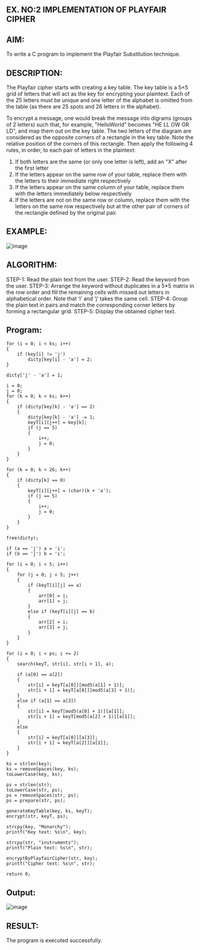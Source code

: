 ## EX. NO:2 IMPLEMENTATION OF PLAYFAIR CIPHER

## AIM:

To write a C program to implement the Playfair Substitution technique.

## DESCRIPTION:

The Playfair cipher starts with creating a key table. The key table is a 5×5 grid of letters that will act as the key for encrypting your plaintext. Each of the 25 letters must be unique and one letter of the alphabet is omitted from the table (as there are 25 spots and 26 letters in the alphabet).

To encrypt a message, one would break the message into digrams (groups of 2 letters) such that, for example, "HelloWorld" becomes "HE LL OW OR LD", and map them out on the key table. The two letters of the diagram are considered as the opposite corners of a rectangle in the key table. Note the relative position of the corners of this rectangle. Then apply the following 4 rules, in order, to each pair of letters in the plaintext:
1.	If both letters are the same (or only one letter is left), add an "X" after the first letter
2.	If the letters appear on the same row of your table, replace them with the letters to their immediate right respectively
3.	If the letters appear on the same column of your table, replace them with the letters immediately below respectively
4.	If the letters are not on the same row or column, replace them with the letters on the same row respectively but at the other pair of corners of the rectangle defined by the original pair.


## EXAMPLE:
![image](https://github.com/Hemamanigandan/EX-NO-2-/assets/149653568/e6858d4f-b122-42ba-acdb-db18ec2e9675)

 

## ALGORITHM:

STEP-1: Read the plain text from the user.
STEP-2: Read the keyword from the user.
STEP-3: Arrange the keyword without duplicates in a 5*5 matrix in the row order and fill the remaining cells with missed out letters in alphabetical order. Note that ‘i’ and ‘j’ takes the same cell.
STEP-4: Group the plain text in pairs and match the corresponding corner letters by forming a rectangular grid.
STEP-5: Display the obtained cipher text.


## Program:

```
for (i = 0; i < ks; i++)
{
    if (key[i] != 'j')
        dicty[key[i] - 'a'] = 2;
}

dicty['j' - 'a'] = 1;

i = 0;
j = 0;
for (k = 0; k < ks; k++)
{
    if (dicty[key[k] - 'a'] == 2)
    {
        dicty[key[k] - 'a'] -= 1;
        keyT[i][j++] = key[k];
        if (j == 5)
        {
            i++;
            j = 0;
        }
    }
}

for (k = 0; k < 26; k++)
{
    if (dicty[k] == 0)
    {
        keyT[i][j++] = (char)(k + 'a');
        if (j == 5)
        {
            i++;
            j = 0;
        }
    }
}

free(dicty);

if (a == 'j') a = 'i';
if (b == 'j') b = 'i';

for (i = 0; i < 5; i++)
{
    for (j = 0; j < 5; j++)
    {
        if (keyT[i][j] == a)
        {
            arr[0] = i;
            arr[1] = j;
        }
        else if (keyT[i][j] == b)
        {
            arr[2] = i;
            arr[3] = j;
        }
    }
}

for (i = 0; i < ps; i += 2)
{
    search(keyT, str[i], str[i + 1], a);

    if (a[0] == a[2])
    {
        str[i] = keyT[a[0]][mod5(a[1] + 1)];
        str[i + 1] = keyT[a[0]][mod5(a[3] + 1)];
    }
    else if (a[1] == a[3])
    { 
        str[i] = keyT[mod5(a[0] + 1)][a[1]];
        str[i + 1] = keyT[mod5(a[2] + 1)][a[1]];
    }
    else
    { 
        str[i] = keyT[a[0]][a[3]];
        str[i + 1] = keyT[a[2]][a[1]];
    }
}

ks = strlen(key);
ks = removeSpaces(key, ks);
toLowerCase(key, ks);

ps = strlen(str);
toLowerCase(str, ps);
ps = removeSpaces(str, ps);
ps = prepare(str, ps);

generateKeyTable(key, ks, keyT);
encrypt(str, keyT, ps);

strcpy(key, "Monarchy");
printf("Key text: %s\n", key);

strcpy(str, "instruments");
printf("Plain text: %s\n", str);

encryptByPlayfairCipher(str, key);
printf("Cipher text: %s\n", str);

return 0;
```


## Output:

![image](https://github.com/user-attachments/assets/300882ea-6dae-4e88-8476-7de1af426613)


## RESULT:

The program is executed successfully.
